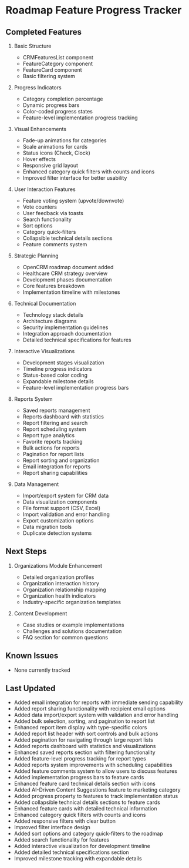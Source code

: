 
# Roadmap Feature Progress Tracker

## Completed Features
1. Basic Structure
   - CRMFeaturesList component
   - FeatureCategory component
   - FeatureCard component
   - Basic filtering system

2. Progress Indicators
   - Category completion percentage
   - Dynamic progress bars
   - Color-coded progress states
   - Feature-level implementation progress tracking

3. Visual Enhancements
   - Fade-up animations for categories
   - Scale animations for cards
   - Status icons (Check, Clock)
   - Hover effects
   - Responsive grid layout
   - Enhanced category quick filters with counts and icons
   - Improved filter interface for better usability

4. User Interaction Features
   - Feature voting system (upvote/downvote)
   - Vote counters
   - User feedback via toasts
   - Search functionality
   - Sort options
   - Category quick-filters
   - Collapsible technical details sections
   - Feature comments system

5. Strategic Planning
   - OpenCRM roadmap document added
   - Healthcare CRM strategy overview
   - Development phases documentation
   - Core features breakdown
   - Implementation timeline with milestones

6. Technical Documentation
   - Technology stack details
   - Architecture diagrams
   - Security implementation guidelines
   - Integration approach documentation
   - Detailed technical specifications for features

7. Interactive Visualizations
   - Development stages visualization
   - Timeline progress indicators
   - Status-based color coding
   - Expandable milestone details
   - Feature-level implementation progress bars

8. Reports System
   - Saved reports management
   - Reports dashboard with statistics
   - Report filtering and search
   - Report scheduling system
   - Report type analytics
   - Favorite reports tracking
   - Bulk actions for reports
   - Pagination for report lists
   - Report sorting and organization
   - Email integration for reports
   - Report sharing capabilities

9. Data Management
   - Import/export system for CRM data
   - Data visualization components
   - File format support (CSV, Excel)
   - Import validation and error handling
   - Export customization options
   - Data migration tools
   - Duplicate detection systems

## Next Steps
1. Organizations Module Enhancement
   - Detailed organization profiles
   - Organization interaction history
   - Organization relationship mapping
   - Organization health indicators
   - Industry-specific organization templates

2. Content Development
   - Case studies or example implementations
   - Challenges and solutions documentation
   - FAQ section for common questions

## Known Issues
- None currently tracked

## Last Updated
- Added email integration for reports with immediate sending capability
- Added report sharing functionality with recipient email options
- Added data import/export system with validation and error handling
- Added bulk selection, sorting, and pagination to report list
- Enhanced report item display with type-specific colors
- Added report list header with sort controls and bulk actions
- Added pagination for navigating through large report lists
- Added reports dashboard with statistics and visualizations
- Enhanced saved reports section with filtering functionality
- Added feature-level progress tracking for report types
- Added reports system improvements with scheduling capabilities
- Added feature comments system to allow users to discuss features
- Added implementation progress bars to feature cards
- Enhanced feature card technical details section with icons
- Added AI-Driven Content Suggestions feature to marketing category
- Added progress property to features to track implementation status
- Added collapsible technical details sections to feature cards
- Enhanced feature cards with detailed technical information
- Enhanced category quick filters with counts and icons
- Added responsive filters with clear button
- Improved filter interface design
- Added sort options and category quick-filters to the roadmap
- Added search functionality for features
- Added interactive visualization for development timeline
- Added detailed technical specifications section
- Improved milestone tracking with expandable details


